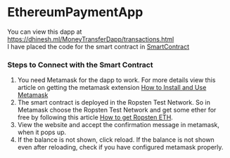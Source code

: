 # EthereumPaymentApp
You can view this dapp at https://dhinesh.ml/MoneyTransferDapp/transactions.html   
I have placed the code for the smart contract in [SmartContract](/SmartContract)  

  
### Steps to Connect with the Smart Contract
1. You need Metamask for the dapp to work. For more details view this article on getting the metamask extension [How to Install and Use Metamask](https://blog.wetrust.io/how-to-install-and-use-metamask-7210720ca047)  
2. The smart contract is deployed in the Ropsten Test Network. So in Metamask choose the Ropsten Test Network and get some ether for free by following this article [How to get Ropsten ETH](https://www.2key.network/blog-posts/what-is-ropsten-eth-and-how-can-i-get-some#:~:text=You%20can%20claim%20Ropsten%20ETH,%3A%2F%2Ffaucet.ropsten.be%2F).  
3. View the website and accept the confirmation message in metamask, when it pops up.  
4. If the balance is not shown, click reload. If the balance is not shown even after reloading, check if you have configured metamask properly.  
